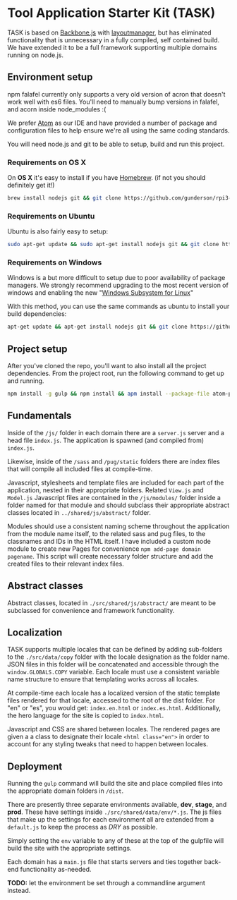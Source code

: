 # Tool Application Starter Kit (TASK)

TASK is based on [Backbone.js](http://backbonejs.com) with [layoutmanager](http://layoutmanager.org), but has eliminated functionality that is unnecessary in a fully compiled, self contained build. We have extended it to be a full framework supporting multiple domains running on node.js.

## Environment setup

npm falafel currently only supports a very old version of acron that doesn't work well with es6 files. You'll need to manually bump versions in falafel, and acorn inside node_modules :(

We prefer [Atom](http://atom.io) as our IDE and have provided a number of package and configuration files to help ensure we're all using the same coding standards.

You will need node.js and git to be able to setup, build and run this project.

### Requirements on OS X

On **OS X** it's easy to install if you have [Homebrew](http://brew.sh). (if not you should definitely get it!)

````bash
brew install nodejs git && git clone https://github.com/gunderson/rpi3-lighthub-resin.git
````

### Requirements on Ubuntu

Ubuntu is also fairly easy to setup:

````bash
sudo apt-get update && sudo apt-get install nodejs git && git clone https://github.com/gunderson/rpi3-lighthub-resin.git
````

### Requirements on Windows

Windows is a but more difficult to setup due to poor availability of package managers. We strongly recommend upgrading to the most recent version of windows and enabling the new "[Windows Subsystem for Linux](http://www.howtogeek.com/249966/how-to-install-and-use-the-linux-bash-shell-on-windows-10/)"

With this method, you can use the same commands as ubuntu to install your build dependencies:

````bash
apt-get update && apt-get install nodejs git && git clone https://github.com/gunderson/rpi3-lighthub-resin.git
````

## Project setup

After you've cloned the repo, you'll want to also install all the project dependencies. From the project root, run the following command to get up and running.

````bash
npm install -g gulp && npm install && apm install --package-file atom-packages.txt
````

## Fundamentals

Inside of the `/js/` folder in each domain there are a `server.js` server and a head file `index.js`. The application is spawned (and compiled from) `index.js`.

Likewise, inside of the `/sass` and `/pug/static` folders there are index files that will compile all included files at compile-time.

Javascript, stylesheets and template files are included for each part of the application, nested in their appropriate folders. Related `View.js` and `Model.js` Javascript files are contained in the `/js/modules/` folder inside a folder named for that module and should subclass their appropriate abstract classes located in `../shared/js/abstract/` folder.

Modules should use a consistent naming scheme throughout the application from the module name itself, to the related sass and pug files, to the classnames and IDs in the HTML itself. I have included a custom node module to create new Pages for convenience `npm add-page domain pagename`. This script will create necessary folder structure and add the created files to their relevant index files.

## Abstract classes

Abstract classes, located in `./src/shared/js/abstract/` are meant to be subclassed for convenience and framework functionality.

## Localization

TASK supports multiple locales that can be defined by adding sub-folders to the `./src/data/copy` folder with the locale designation as the folder name. JSON files in this folder will be concatenated and accessible through the `window.GLOBALS.COPY` variable. Each locale must use a consistent variable name structure to ensure that templating works across all locales.

At compile-time each locale has a localized version of the static template files rendered for that locale, accessed to the root of the dist folder. For "en" or "es", you would get: `index.en.html` or `index.es.html`. Additionally, the hero language for the site is copied to `index.html`.

Javascript and CSS are shared between locales. The rendered pages are given a a class to designate their locale `<html class="en">` in order to account for any styling tweaks that need to happen between locales.

## Deployment

Running the `gulp` command will build the site and place compiled files into the appropriate domain folders in `/dist`.

There are presently three separate environments available, **dev**, **stage**, and **prod**. These have settings inside `./src/shared/data/env/*.js`. The js files that make up the settings for each environment all are extended from a `default.js` to keep the process as *DRY* as possible.

Simply setting the `env` variable to any of these at the top of the gulpfile will build the site with the appropriate settings.

Each domain has a `main.js` file that starts servers and ties together back-end functionality as-needed.

**TODO:** let the environment be set through a commandline argument instead.
